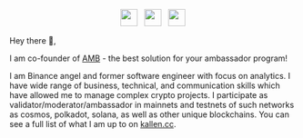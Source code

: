 <p align='center'>
<a href="https://kallen.cc"><img height="30" src="https://raw.githubusercontent.com/WaylonWalker/WaylonWalker/main/icon/dev.png"></a>&nbsp;&nbsp;
<a href="https://twitter.com/kallen_cc"><img height="30" src="https://github.com/WaylonWalker/WaylonWalker/blob/main/icon/twitter.png?raw=true"></a>&nbsp;&nbsp;
<a href="https://forward-stake.com"><img height="30" src="https://github.com/WaylonWalker/WaylonWalker/blob/main/icon/by-me-a-coffee.png?raw=true"></a>
</p>

Hey there 👋,

I am co-founder of [AMB](https://amb.place/) - the best solution for your ambassador program! 

I am Binance angel and former software engineer with focus on analytics. I have wide range of business, technical, and communication skills which have allowed me to manage complex crypto projects. I participate as validator/moderator/ambassador in mainnets and testnets of such networks as cosmos, polkadot, solana, as well as other unique blockchains. You can see a full list of what I am up to on [kallen.cc](https://kallen.cc/#portfolio). 
